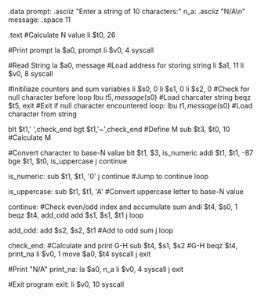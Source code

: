 .data
  prompt: .asciiz "Enter a string of 10 characters:"
  n_a: .asciiz "N/A\n"
  message: .space 11

.text
#Calculate N value
  li $t0, 26 

#Print prompt
  la $a0, prompt
  li $v0, 4
  syscall

#Read String
  la $a0, message #Load address for storing string 
  li $a1, 11
  li $v0, 8
  syscall

#Initiliaze counters and sum variables 
  li $s0, 0
  li $s1, 0
  li $s2, 0
#Check for null character before loop
  lbu $t5, message($s0) #Load charcater string 
  beqz $t5, exit #Exit if null character encountered 
loop:
  lbu $t1, message($s0) #Load character from string

  blt $t1,' ',check_end
  bgt $t1,'~',check_end
#Define M
  sub $t3, $t0, 10 #Calculate M

#Convert character to base-N value
  blt $t1, $3, is_numeric
  addi $t1, $t1, -87
  bge $t1, $t0, is_uppercase
  j continue  

is_numeric:
  sub $t1, $t1, '0'
  j continue #Jump to continue loop

is_uppercase:
  sub $t1, $t1, 'A' #Convert uppercase letter to base-N value

continue:
#Check even/odd index and accumulate sum 
  andi $t4, $s0, 1
  beqz $t4, add_odd
  add $s1, $s1, $t1 
  j loop 

add_odd:
  add $s2, $s2, $t1 #Add to odd sum 
  j loop

check_end:
#Calculate and print G-H
  sub $t4, $s1, $s2 #G-H
  beqz $t4, print_na
  li $v0, 1
  move $a0, $t4
  syscall
  j exit 

#Print "N/A"
print_na:
  la $a0, n_a
  li $v0, 4
  syscall 
  j exit 

#Exit program 
exit:
  li $v0, 10
  syscall
